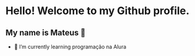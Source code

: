 #  Hello! Welcome to my Github profile.
## My name is Mateus 👋

- 🌱 I’m currently learning programação na Alura



<!--
**Mateusfdr27/Mateusfdr27** is a ✨ _special_ ✨ repository because its `README.md` (this file) appears on your GitHub profile.

Here are some ideas to get you started:

- 🌱 I’m currently learning programação na Alura

## Ferramentas e Tecnologias
<img loading="lazy" src=<img src="https://cdn.jsdelivr.net/gh/devicons/devicon@latest/icons/threedsmax/threedsmax-original.svg" width="40" height="40" />

## Estou aprendendo
<img loading="lazy" src="https://cdn.jsdelivr.net/gh/devicons/devicon/icons/java/java-original.svg" width="40" height="40"/>
